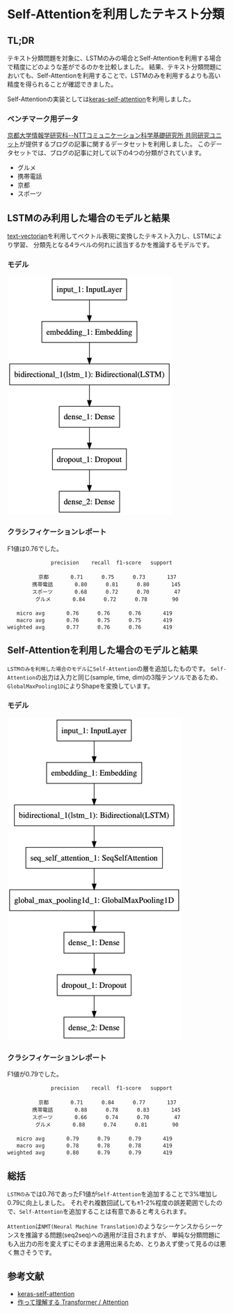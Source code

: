 # Self-Attentionを利用したテキスト分類

## TL;DR

テキスト分類問題を対象に、LSTMのみの場合とSelf-Attentionを利用する場合で精度にどのような差がでるのかを比較しました。
結果、テキスト分類問題においても、Self-Attentionを利用することで、LSTMのみを利用するよりも高い精度を得られることが確認できました。

Self-Attentionの実装としては[keras-self-attention](https://github.com/CyberZHG/keras-self-attention)を利用しました。

### ベンチマーク用データ

[京都大学情報学研究科--NTTコミュニケーション科学基礎研究所 共同研究ユニット](http://nlp.ist.i.kyoto-u.ac.jp/kuntt/index.php)が提供するブログの記事に関するデータセットを利用しました。 このデータセットでは、ブログの記事に対して以下の4つの分類がされています。

* グルメ
* 携帯電話
* 京都
* スポーツ

## LSTMのみ利用した場合のモデルと結果

[text-vectorian](https://github.com/lhideki/text-vectorian)を利用してベクトル表現に変換したテキスト入力し、LSTMにより学習、
分類先となる4ラベルの何れに該当するかを推論するモデルです。

### モデル

![](images/lstm_model.png)

### クラシフィケーションレポート

F1値は0.76でした。

```
              precision    recall  f1-score   support

          京都       0.71      0.75      0.73       137
        携帯電話       0.80      0.81      0.80       145
        スポーツ       0.68      0.72      0.70        47
         グルメ       0.84      0.72      0.78        90

   micro avg       0.76      0.76      0.76       419
   macro avg       0.76      0.75      0.75       419
weighted avg       0.77      0.76      0.76       419
```

## Self-Attentionを利用した場合のモデルと結果

`LSTMのみを利用した場合のモデル`に`Self-Attention`の層を追加したものです。
`Self-Attention`の出力は入力と同じ(sample, time, dim)の3階テンソルであるため、`GlobalMaxPooling1D`によりShapeを変換しています。

### モデル

![](images/selfattention_model.png)

### クラシフィケーションレポート

F1値が0.79でした。

```
              precision    recall  f1-score   support

          京都       0.71      0.84      0.77       137
        携帯電話       0.88      0.78      0.83       145
        スポーツ       0.66      0.74      0.70        47
         グルメ       0.88      0.74      0.81        90

   micro avg       0.79      0.79      0.79       419
   macro avg       0.78      0.78      0.78       419
weighted avg       0.80      0.79      0.79       419
```

## 総括

`LSTMのみ`では0.76であったF1値が`Self-Attention`を追加することで3%増加し0.79に向上しました。
それぞれ複数回試しても±1-2%程度の誤差範囲でしたので、`Self-Attention`を追加することは有意であると考えられます。

`Attention`は`NMT(Neural Machine Translation)`のようなシーケンスからシーケンスを推論する問題(seq2seq)への適用が注目されますが、
単純な分類問題にも入出力の形を変えずにそのまま適用出来るため、とりあえず使って見るのは悪く無さそうです。

## 参考文献

* [keras-self-attention](https://github.com/CyberZHG/keras-self-attention)
* [作って理解する Transformer / Attention](https://qiita.com/halhorn/items/c91497522be27bde17ce)
